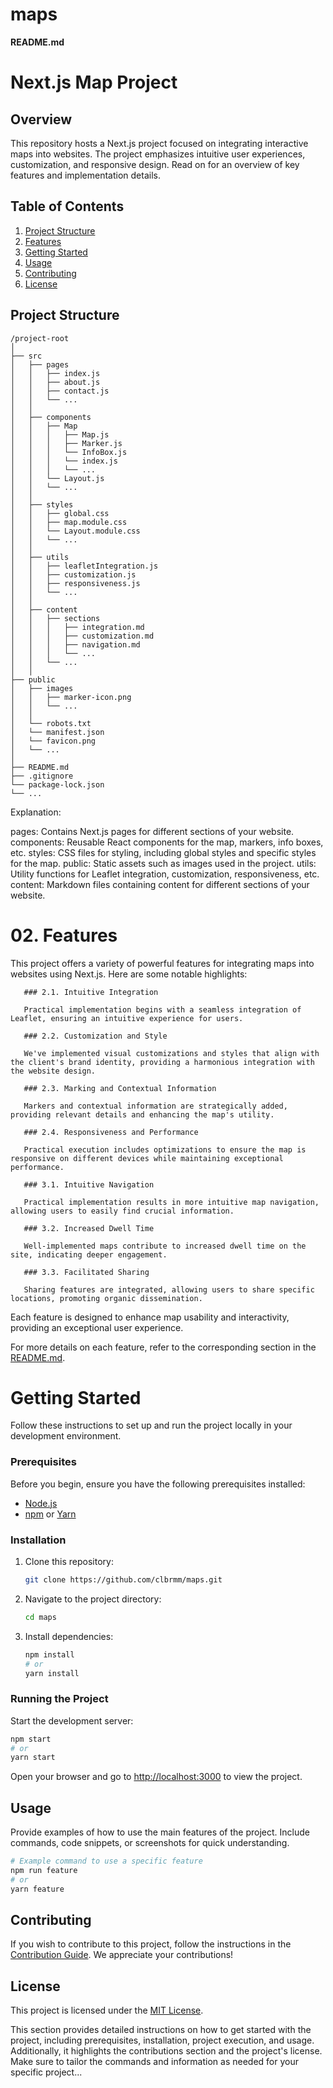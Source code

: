 # maps
**README.md**

# Next.js Map Project

## Overview

This repository hosts a Next.js project focused on integrating interactive maps into websites. The project emphasizes intuitive user experiences, customization, and responsive design. Read on for an overview of key features and implementation details.

## Table of Contents

1. [Project Structure](#project-structure)
2. [Features](#features)
3. [Getting Started](#getting-started)
4. [Usage](#usage)
5. [Contributing](#contributing)
6. [License](#license)

## Project Structure

```
/project-root
│
├── src
│   ├── pages
│   │   ├── index.js
│   │   ├── about.js
│   │   ├── contact.js
│   │   └── ...
│   │   
│   ├── components
│   │   ├── Map
│   │   │   ├── Map.js
│   │   │   ├── Marker.js
│   │   │   └── InfoBox.js
│   │   │   └── index.js
│   │   │   └── ...
│   │   └── Layout.js
│   │   └── ...
│   │
│   ├── styles
│   │   ├── global.css
│   │   ├── map.module.css
│   │   └── Layout.module.css
│   │   └── ...
│   │
│   ├── utils
│   │   ├── leafletIntegration.js
│   │   ├── customization.js
│   │   ├── responsiveness.js
│   │   └── ...
│   │
│   ├── content
│   │   ├── sections
│   │   │   ├── integration.md
│   │   │   ├── customization.md
│   │   │   ├── navigation.md
│   │   │   └── ...
│   │   └── ...
│   │
├── public
│   ├── images
│   │   ├── marker-icon.png
│   │   └── ...
│   │
│   └── robots.txt
│   └── manifest.json
│   └── favicon.png
│   └── ...
│
├── README.md
├── .gitignore
└── package-lock.json
└── ...

```

Explanation:

pages: Contains Next.js pages for different sections of your website.
components: Reusable React components for the map, markers, info boxes, etc.
styles: CSS files for styling, including global styles and specific styles for the map.
public: Static assets such as images used in the project.
utils: Utility functions for Leaflet integration, customization, responsiveness, etc.
content: Markdown files containing content for different sections of your website.


# 02. Features

This project offers a variety of powerful features for integrating maps into websites using Next.js. Here are some notable highlights:

```
   ### 2.1. Intuitive Integration

   Practical implementation begins with a seamless integration of Leaflet, ensuring an intuitive experience for users.

   ### 2.2. Customization and Style

   We've implemented visual customizations and styles that align with the client's brand identity, providing a harmonious integration with the website design.

   ### 2.3. Marking and Contextual Information

   Markers and contextual information are strategically added, providing relevant details and enhancing the map's utility.

   ### 2.4. Responsiveness and Performance

   Practical execution includes optimizations to ensure the map is responsive on different devices while maintaining exceptional performance.

   ### 3.1. Intuitive Navigation

   Practical implementation results in more intuitive map navigation, allowing users to easily find crucial information.

   ### 3.2. Increased Dwell Time

   Well-implemented maps contribute to increased dwell time on the site, indicating deeper engagement.

   ### 3.3. Facilitated Sharing

   Sharing features are integrated, allowing users to share specific locations, promoting organic dissemination.
```

Each feature is designed to enhance map usability and interactivity, providing an exceptional user experience.

For more details on each feature, refer to the corresponding section in the [README.md](./README.md).


# Getting Started

Follow these instructions to set up and run the project locally in your development environment.

### Prerequisites

Before you begin, ensure you have the following prerequisites installed:

- [Node.js](https://nodejs.org/)
- [npm](https://www.npmjs.com/) or [Yarn](https://yarnpkg.com/)

### Installation

1. Clone this repository:

   ```bash
   git clone https://github.com/clbrmm/maps.git
   ```

2. Navigate to the project directory:

   ```bash
   cd maps
   ```

3. Install dependencies:

   ```bash
   npm install
   # or
   yarn install
   ```

### Running the Project

Start the development server:

```bash
npm start
# or
yarn start
```

Open your browser and go to [http://localhost:3000](http://localhost:3000) to view the project.

## Usage

Provide examples of how to use the main features of the project. Include commands, code snippets, or screenshots for quick understanding.

```bash
# Example command to use a specific feature
npm run feature
# or
yarn feature
```

## Contributing

If you wish to contribute to this project, follow the instructions in the [Contribution Guide](./CONTRIBUTING.md). We appreciate your contributions!

## License

This project is licensed under the [MIT License](./LICENSE).

This section provides detailed instructions on how to get started with the project, including prerequisites, installation, project execution, and usage. Additionally, it highlights the contributions section and the project's license. Make sure to tailor the commands and information as needed for your specific project...